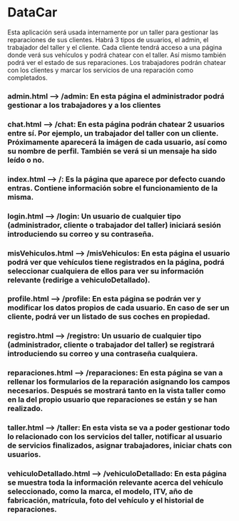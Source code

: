 # DataCar

Esta aplicación será usada internamente por un taller para gestionar las reparaciones de sus clientes.
Habrá 3 tipos de usuarios, el admin, el trabajador del taller y el cliente.
Cada cliente tendrá acceso a una página donde verá sus vehículos y podrá chatear con el taller. Así mismo también podrá ver el estado de sus reparaciones.
Los trabajadores podrán chatear con los clientes y marcar los servicios de una reparación como completados.


### admin.html --> /admin: En esta página el administrador podrá gestionar a los trabajadores y a los clientes

### chat.html --> /chat: En esta página podrán chatear 2 usuarios entre sí. Por ejemplo, un trabajador del taller con un cliente. Próximamente aparecerá la imágen de cada usuario, así como su nombre de perfil. También se verá si un mensaje ha sido leído o no.

### index.html --> /: Es la página que aparece por defecto cuando entras. Contiene información sobre el funcionamiento de la misma.

### login.html --> /login: Un usuario de cualquier tipo (administrador, cliente o trabajador del taller) iniciará sesión introduciendo su correo y su contraseña.

### misVehiculos.html --> /misVehiculos: En esta página el usuario podrá ver que vehículos tiene registrados en la página, podrá seleccionar cualquiera de ellos para ver su información relevante (redirige a vehiculoDetallado).

### profile.html --> /profile: En esta página se podrán ver y modificar los datos propios de cada usuario. En caso de ser un cliente, podrá ver un listado de sus coches en propiedad.

### registro.html --> /registro: Un usuario de cualquier tipo (administrador, cliente o trabajador del taller) se registrará introduciendo su correo y una contraseña cualquiera.

### reparaciones.html --> /reparaciones: En esta página se van a rellenar los formularios de la reparación asignando los campos necesarios. Después se mostrará tanto en la vista taller como en la del propio usuario que reparaciones se están y se han realizado.

### taller.html --> /taller: En esta vista se va a poder gestionar todo lo relacionado con los servicios del taller, notificar al usuario de servicios finalizados, asignar trabajadores, iniciar chats con usuarios.

### vehiculoDetallado.html --> /vehiculoDetallado: En esta página se muestra toda la información relevante acerca del vehículo seleccionado, como la marca, el modelo, ITV, año de fabricación, matrícula, foto del vehículo y el historial de reparaciones.

